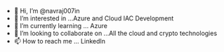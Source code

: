- 👋 Hi, I’m @navraj007in
- 👀 I’m interested in ...Azure and Cloud IAC Development
- 🌱 I’m currently learning ... Azure
- 💞️ I’m looking to collaborate on ...All the cloud and crypto technologies
- 📫 How to reach me ... LinkedIn

<!---
navraj007in/navraj007in is a ✨ special ✨ repository because its `README.md` (this file) appears on your GitHub profile.
You can click the Preview link to take a look at your changes.
--->
